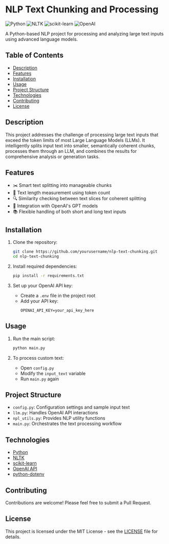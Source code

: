 # NLP Text Chunking and Processing

![Python](https://img.shields.io/badge/python-3.6+-blue.svg)
![NLTK](https://img.shields.io/badge/NLTK-3.6-green.svg)
![scikit-learn](https://img.shields.io/badge/scikit--learn-0.24+-orange.svg)
![OpenAI](https://img.shields.io/badge/OpenAI-API-red.svg)

A Python-based NLP project for processing and analyzing large text inputs using advanced language models.

## Table of Contents

- [Description](#description)
- [Features](#features)
- [Installation](#installation)
- [Usage](#usage)
- [Project Structure](#project-structure)
- [Technologies](#technologies)
- [Contributing](#contributing)
- [License](#license)

## Description

This project addresses the challenge of processing large text inputs that exceed the token limits of most Large Language Models (LLMs). It intelligently splits input text into smaller, semantically coherent chunks, processes them through an LLM, and combines the results for comprehensive analysis or generation tasks.

## Features

- ✂️ Smart text splitting into manageable chunks
- 📏 Text length measurement using token count
- 🔍 Similarity checking between text slices for coherent splitting
- 🤖 Integration with OpenAI's GPT models
- 📚 Flexible handling of both short and long text inputs

## Installation

1. Clone the repository:
   ```sh
   git clone https://github.com/yourusername/nlp-text-chunking.git
   cd nlp-text-chunking
   ```

2. Install required dependencies:
   ```sh
   pip install -r requirements.txt
   ```

3. Set up your OpenAI API key:
   - Create a `.env` file in the project root
   - Add your API key:
     ```
     OPENAI_API_KEY=your_api_key_here
     ```

## Usage

1. Run the main script:
   ```sh
   python main.py
   ```

2. To process custom text:
   - Open `config.py`
   - Modify the `input_text` variable
   - Run `main.py` again

## Project Structure

- `config.py`: Configuration settings and sample input text
- `llm.py`: Handles OpenAI API interactions
- `npl_utils.py`: Provides NLP utility functions
- `main.py`: Orchestrates the text processing workflow

## Technologies

- [Python](https://www.python.org/)
- [NLTK](https://www.nltk.org/)
- [scikit-learn](https://scikit-learn.org/)
- [OpenAI API](https://openai.com/)
- [python-dotenv](https://github.com/theskumar/python-dotenv)

## Contributing

Contributions are welcome! Please feel free to submit a Pull Request.

## License

This project is licensed under the MIT License - see the [LICENSE](LICENSE) file for details.
